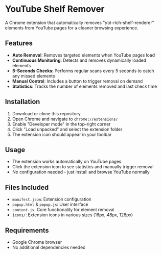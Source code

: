 # YouTube Shelf Remover

A Chrome extension that automatically removes "ytd-rich-shelf-renderer" elements from YouTube pages for a cleaner browsing experience.

## Features

- **Auto Removal**: Removes targeted elements when YouTube pages load
- **Continuous Monitoring**: Detects and removes dynamically loaded elements
- **5-Seconds Checks**: Performs regular scans every 5 seconds to catch any missed elements
- **Manual Control**: Includes a button to trigger removal on demand
- **Statistics**: Tracks the number of elements removed and last check time

## Installation

1. Download or clone this repository
2. Open Chrome and navigate to `chrome://extensions/`
3. Enable "Developer mode" in the top-right corner
4. Click "Load unpacked" and select the extension folder
5. The extension icon should appear in your toolbar

## Usage

- The extension works automatically on YouTube pages
- Click the extension icon to see statistics and manually trigger removal
- No configuration needed - just install and browse YouTube normally

## Files Included

- `manifest.json`: Extension configuration
- `popup.html` & `popup.js`: User interface
- `content.js`: Core functionality for element removal
- `icons/`: Extension icons in various sizes (16px, 48px, 128px)

## Requirements

- Google Chrome browser
- No additional dependencies needed